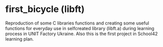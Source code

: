# first_bicycle (libft)
Reproduction of some C libraries functions and creating some useful functions for everyday use in selfcreated library (libft.a) during learning process in UNIT Factory Ukraine.
Also this is the first project in School42 learning plan. 
